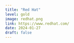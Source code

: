 ```yaml
---
title: "Red Hat"
level: gold
image: redhat.png
link: https://www.redhat.com/
date: 2024-01-27
draft: false
---
```



